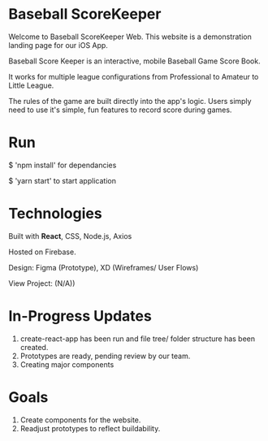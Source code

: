 # Baseball ScoreKeeper

Welcome to Baseball ScoreKeeper Web. This website is a demonstration landing page for our iOS App.

Baseball Score Keeper is an interactive, mobile Baseball Game Score Book.

It works for multiple league configurations from Professional to Amateur to Little League.

The rules of the game are built directly into the app's logic. Users simply need to use it's simple, fun features to record score during games.

# Run

$ 'npm install' for dependancies

$ 'yarn start' to start application

# Technologies

Built with **React**, CSS, Node.js, Axios

Hosted on Firebase.

Design: Figma (Prototype), XD (Wireframes/ User Flows)

View Project: (N/A))

# In-Progress Updates

1. create-react-app has been run and file tree/ folder structure has been created.
2. Prototypes are ready, pending review by our team.
3. Creating major components

# Goals

1. Create components for the website.
2. Readjust prototypes to reflect buildability.
